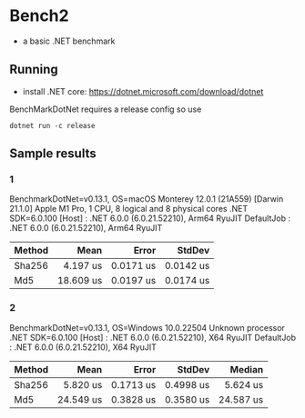 # Bench2
- a basic .NET benchmark

## Running
- install .NET core: https://dotnet.microsoft.com/download/dotnet 

BenchMarkDotNet requires a release config so use 
```
dotnet run -c release
```

## Sample results

### 1
BenchmarkDotNet=v0.13.1, OS=macOS Monterey 12.0.1 (21A559) [Darwin 21.1.0]
Apple M1 Pro, 1 CPU, 8 logical and 8 physical cores
.NET SDK=6.0.100
  [Host]     : .NET 6.0.0 (6.0.21.52210), Arm64 RyuJIT
  DefaultJob : .NET 6.0.0 (6.0.21.52210), Arm64 RyuJIT

| Method |      Mean |     Error |    StdDev |
|------- |----------:|----------:|----------:|
| Sha256 |  4.197 us | 0.0171 us | 0.0142 us |
|    Md5 | 18.609 us | 0.0197 us | 0.0174 us |

### 2
BenchmarkDotNet=v0.13.1, OS=Windows 10.0.22504
Unknown processor
.NET SDK=6.0.100
  [Host]     : .NET 6.0.0 (6.0.21.52210), X64 RyuJIT
  DefaultJob : .NET 6.0.0 (6.0.21.52210), X64 RyuJIT

| Method |      Mean |     Error |    StdDev |    Median |
|------- |----------:|----------:|----------:|----------:|
| Sha256 |  5.820 us | 0.1713 us | 0.4998 us |  5.624 us |
|    Md5 | 24.549 us | 0.3828 us | 0.3580 us | 24.587 us |
